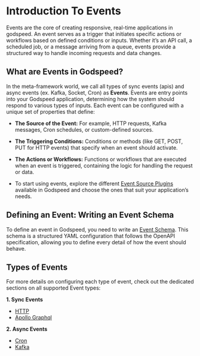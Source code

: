 # Introduction To Events
Events are the core of creating responsive, real-time applications in godspeed. An event serves as a trigger that initiates specific actions or workflows based on defined conditions or inputs. Whether it’s an API call, a scheduled job, or a message arriving from a queue, events provide a structured way to handle incoming requests and data changes.
<!-- In the realm of microservices architecture, events serve as the lifeblood of communication and coordination. Microservices can be configured to consume events from various sources, such as HTTP endpoints and messaging systems like Kafka. These events are meticulously defined, following the OpenAPI specification, and encapsulate critical information, including event names, sources, and workflow details. -->

## What are Events in Godspeed?
In the meta-framework world, we call all types of sync events (apis) and async events (ex. Kafka, Socket, Cron) as **Events**. Events are entry points into your Godspeed application, determining how the system should respond to various types of inputs. Each event can be configured with a unique set of properties that define:

- **The Source of the Event:** For example, HTTP requests, Kafka messages, Cron schedules, or custom-defined sources.
- **The Triggering Conditions:** Conditions or methods (like GET, POST, PUT for HTTP events) that specify when an event should activate.
- **The Actions or Workflows:** Functions or workflows that are executed when an event is triggered, containing the logic for handling the request or data.

- To start using events, explore the different [Event Source Plugins](/docs/microservices-framework/event-sources/event-source-plugins/Overview) available in Godspeed and choose the ones that suit your application’s needs.

## Defining an Event: Writing an Event Schema
To define an event in Godspeed, you need to write an [Event Schema](/docs/microservices-framework/event-sources/event-schema). This schema is a structured YAML configuration that follows the OpenAPI specification, allowing you to define every detail of how the event should behave. 


## Types of Events
For more details on configuring each type of event, check out the dedicated sections on all supported Event types:

**1. Sync Events**
 - [HTTP](/docs/microservices-framework/event-sources/event-types/http-events)
 - [Apollo Graphql](/docs/microservices-framework/event-sources/event-types/graphql-events)

**2. Async Events**
- [Cron](/docs/microservices-framework/event-sources/event-types/cron-events)
- [Kafka](/docs/microservices-framework/event-sources/event-types/kafka-events)


